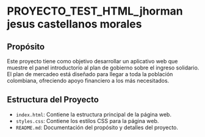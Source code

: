 # PROYECTO_TEST_HTML_jhorman jesus castellanos morales 

## Propósito
Este proyecto tiene como objetivo desarrollar un aplicativo web que muestre el panel introductorio al plan de gobierno sobre el ingreso solidario. 
El plan de mercadeo está diseñado para llegar a toda la población colombiana, ofreciendo apoyo financiero a los más necesitados.

## Estructura del Proyecto
- `index.html`: Contiene la estructura principal de la página web.
- `styles.css`: Contiene los estilos CSS para la página web.
- `README.md`: Documentación del propósito y detalles del proyecto.

